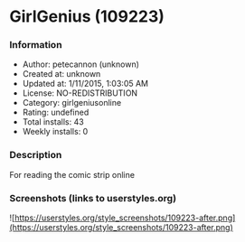 # GirlGenius (109223)

### Information
- Author: petecannon (unknown)
- Created at: unknown
- Updated at: 1/11/2015, 1:03:05 AM
- License: NO-REDISTRIBUTION
- Category: girlgeniusonline
- Rating: undefined
- Total installs: 43
- Weekly installs: 0


### Description
For reading the comic strip online


### Screenshots (links to userstyles.org)
![https://userstyles.org/style_screenshots/109223-after.png](https://userstyles.org/style_screenshots/109223-after.png)


